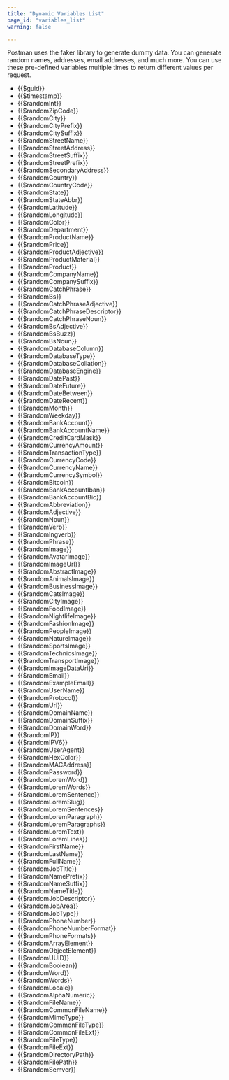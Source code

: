 ```yaml
---
title: "Dynamic Variables List"
page_id: "variables_list"
warning: false

---
```


Postman uses the faker library to generate dummy data. You can generate random names, addresses, email addresses, and much more. You can use these pre-defined variables multiple times to return different values per request.

* {{$guid}}
* {{$timestamp}}
* {{$randomInt}}
* {{$randomZipCode}}
* {{$randomCity}}
* {{$randomCityPrefix}}
* {{$randomCitySuffix}}
* {{$randomStreetName}}
* {{$randomStreetAddress}}
* {{$randomStreetSuffix}}
* {{$randomStreetPrefix}}
* {{$randomSecondaryAddress}}
* {{$randomCountry}}
* {{$randomCountryCode}}
* {{$randomState}}
* {{$randomStateAbbr}}
* {{$randomLatitude}}
* {{$randomLongitude}}
* {{$randomColor}}
* {{$randomDepartment}}
* {{$randomProductName}}
* {{$randomPrice}}
* {{$randomProductAdjective}}
* {{$randomProductMaterial}}
* {{$randomProduct}}
* {{$randomCompanyName}}
* {{$randomCompanySuffix}}
* {{$randomCatchPhrase}}
* {{$randomBs}}
* {{$randomCatchPhraseAdjective}}
* {{$randomCatchPhraseDescriptor}}
* {{$randomCatchPhraseNoun}}
* {{$randomBsAdjective}}
* {{$randomBsBuzz}}
* {{$randomBsNoun}}
* {{$randomDatabaseColumn}}
* {{$randomDatabaseType}}
* {{$randomDatabaseCollation}}
* {{$randomDatabaseEngine}}
* {{$randomDatePast}}
* {{$randomDateFuture}}
* {{$randomDateBetween}}
* {{$randomDateRecent}}
* {{$randomMonth}}
* {{$randomWeekday}}
* {{$randomBankAccount}}
* {{$randomBankAccountName}}
* {{$randomCreditCardMask}}
* {{$randomCurrencyAmount}}
* {{$randomTransactionType}}
* {{$randomCurrencyCode}}
* {{$randomCurrencyName}}
* {{$randomCurrencySymbol}}
* {{$randomBitcoin}}
* {{$randomBankAccountIban}}
* {{$randomBankAccountBic}}
* {{$randomAbbreviation}}
* {{$randomAdjective}}
* {{$randomNoun}}
* {{$randomVerb}}
* {{$randomIngverb}}
* {{$randomPhrase}}
* {{$randomImage}}
* {{$randomAvatarImage}}
* {{$randomImageUrl}}
* {{$randomAbstractImage}}
* {{$randomAnimalsImage}}
* {{$randomBusinessImage}}
* {{$randomCatsImage}}
* {{$randomCityImage}}
* {{$randomFoodImage}}
* {{$randomNightlifeImage}}
* {{$randomFashionImage}}
* {{$randomPeopleImage}}
* {{$randomNatureImage}}
* {{$randomSportsImage}}
* {{$randomTechnicsImage}}
* {{$randomTransportImage}}
* {{$randomImageDataUri}}
* {{$randomEmail}}
* {{$randomExampleEmail}}
* {{$randomUserName}}
* {{$randomProtocol}}
* {{$randomUrl}}
* {{$randomDomainName}}
* {{$randomDomainSuffix}}
* {{$randomDomainWord}}
* {{$randomIP}}
* {{$randomIPV6}}
* {{$randomUserAgent}}
* {{$randomHexColor}}
* {{$randomMACAddress}}
* {{$randomPassword}}
* {{$randomLoremWord}}
* {{$randomLoremWords}}
* {{$randomLoremSentence}}
* {{$randomLoremSlug}}
* {{$randomLoremSentences}}
* {{$randomLoremParagraph}}
* {{$randomLoremParagraphs}}
* {{$randomLoremText}}
* {{$randomLoremLines}}
* {{$randomFirstName}}
* {{$randomLastName}}
* {{$randomFullName}}
* {{$randomJobTitle}}
* {{$randomNamePrefix}}
* {{$randomNameSuffix}}
* {{$randomNameTitle}}
* {{$randomJobDescriptor}}
* {{$randomJobArea}}
* {{$randomJobType}}
* {{$randomPhoneNumber}}
* {{$randomPhoneNumberFormat}}
* {{$randomPhoneFormats}}
* {{$randomArrayElement}}
* {{$randomObjectElement}}
* {{$randomUUID}}
* {{$randomBoolean}}
* {{$randomWord}}
* {{$randomWords}}
* {{$randomLocale}}
* {{$randomAlphaNumeric}}
* {{$randomFileName}}
* {{$randomCommonFileName}}
* {{$randomMimeType}}
* {{$randomCommonFileType}}
* {{$randomCommonFileExt}}
* {{$randomFileType}}
* {{$randomFileExt}}
* {{$randomDirectoryPath}}
* {{$randomFilePath}}
* {{$randomSemver}}
